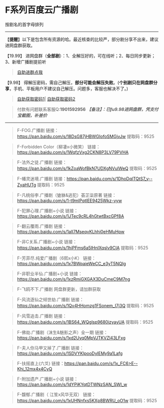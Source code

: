 <h1>F系列百度云广播剧</h1>
按剧名的首字母排列

-----


【**提醒**】以下是包含所有资源的哈。最近核查的比较严，部分剧分享不出来，建议进网盘群获取。


【19.99】 进网盘群（**全部剧**）：1、全解压好的，可在线听；2、每日同步更新；3、新增广播剧提前听
>[自助进群点我](http://pay.tupianmima.com/ma.html)

【9.98】 得解压密码，需自己解压，**部分可能会解压失败**。(**个别剧只在网盘群分享**，手机、平板用户不建议自己解压。问题多，客服也解决不了。)

>[自助获取密码1](http://pay.tupianmima.com/p.php?8tp=t3.13473a126b1998.pg1)|
[自助获取密码2](http://pay.tupianmima.com/p.php?8tp=t2.14178a39b1998.pg1)

>付款有问题联系客服Q:**1901592956**
***【备注】：已fu9.98进网盘群，凭支付宝截图，补差价***

------


>F-FOG.广播剧
链接：https://pan.baidu.com/s/18DsG87jHBWGIofoSMGjvJw
提取码：9525 
 
>F-Forbidden Color（柳凄x小微笑）
链接：https://pan.baidu.com/s/1WqfzVxg2CKN8P3LV79PVHA
 
>F-法外之徒.广播剧
链接：https://pan.baidu.com/s/1kZoaWofBkN7UDXgNVuIWeQ
提取码：9525
 
>F-幡灵迷境.广播剧
链接：https://pan.baidu.com/s/1DhoDqlTQtS7_y--ZyaHUTg
提取码：9525
 
>F-凡桃俗李.广播剧（獊貅&逃犯）荟芷柒原著
链接：https://pan.baidu.com/s/1-t9mlPqtlEE9425Wkz-vyw
 
 
>F-犯罪心理.广播剧+小说
链接：https://pan.baidu.com/s/1JTec9cRL4hGtwtBxcGPf8A

>F-翻云覆雨.广播剧
链接：https://pan.baidu.com/s/1alI7MseqvKLhhi0eHMuHpw


>F-非C关系.广播剧+小说
链接：https://pan.baidu.com/s/1hiPFms6a5IHnlXqslv9CIA
提取码：9525 
 
>F-芳菲尽.纯爱广播剧（6熙x小K）
链接：https://pan.baidu.com/s/1x7BWpaieWeCC_e3yT5NQIg
 
>F-非职业半仙.广播剧+小说
链接：https://pan.baidu.com/s/1xzRmiGXGAX3DuCmeC9M7ng
 
>F-飞鸥不下.广播剧
网盘群更新，请加群获取
 
>F-风流逐仙之倾世劫.广播剧
链接：https://pan.baidu.com/s/1Qv4HHomzg1FSonem_I7j3Q
提取码：9525
 
>F-风雪追击.广播剧
链接：https://pan.baidu.com/s/1BS64_WQglsp9680izyayUA
提取码：9525
 
>F-佛劫.广播剧（沫生&魅影之声）全一期
链接：https://pan.baidu.com/s/1xd2Uyq0MpVJTKVZl43LFxg
 
>F-夫人你马甲又掉了.广播剧
链接：https://pan.baidu.com/s/1SDVYKlpooDylEMy9a1Lafg
 
>F-扶摇直上(六爻)
链接：https://pan.baidu.com/s/1x_FC6>E--Khi_12mx4x4CyQ
 
>F-附加遗产.广播剧+小说
链接：https://pan.baidu.com/s/1dYPiKYqtDTWNzSAN_SWI_w
 
>F-馥郁.广播剧（ 江笙x风华无双）
链接：https://pan.baidu.com/s/1xUHNnfxs5KXp8BWRU_oO1w
提取码：9525



